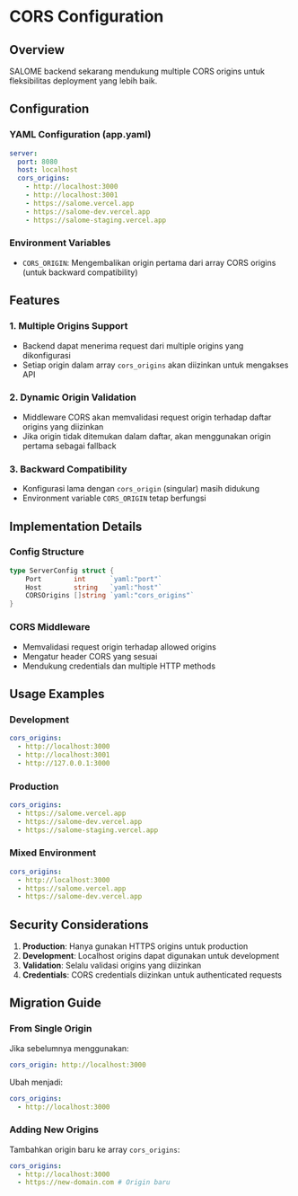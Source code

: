 # CORS Configuration

## Overview

SALOME backend sekarang mendukung multiple CORS origins untuk fleksibilitas deployment yang lebih baik.

## Configuration

### YAML Configuration (app.yaml)

```yaml
server:
  port: 8080
  host: localhost
  cors_origins:
    - http://localhost:3000
    - http://localhost:3001
    - https://salome.vercel.app
    - https://salome-dev.vercel.app
    - https://salome-staging.vercel.app
```

### Environment Variables

- `CORS_ORIGIN`: Mengembalikan origin pertama dari array CORS origins (untuk backward compatibility)

## Features

### 1. Multiple Origins Support

- Backend dapat menerima request dari multiple origins yang dikonfigurasi
- Setiap origin dalam array `cors_origins` akan diizinkan untuk mengakses API

### 2. Dynamic Origin Validation

- Middleware CORS akan memvalidasi request origin terhadap daftar origins yang diizinkan
- Jika origin tidak ditemukan dalam daftar, akan menggunakan origin pertama sebagai fallback

### 3. Backward Compatibility

- Konfigurasi lama dengan `cors_origin` (singular) masih didukung
- Environment variable `CORS_ORIGIN` tetap berfungsi

## Implementation Details

### Config Structure

```go
type ServerConfig struct {
    Port        int      `yaml:"port"`
    Host        string   `yaml:"host"`
    CORSOrigins []string `yaml:"cors_origins"`
}
```

### CORS Middleware

- Memvalidasi request origin terhadap allowed origins
- Mengatur header CORS yang sesuai
- Mendukung credentials dan multiple HTTP methods

## Usage Examples

### Development

```yaml
cors_origins:
  - http://localhost:3000
  - http://localhost:3001
  - http://127.0.0.1:3000
```

### Production

```yaml
cors_origins:
  - https://salome.vercel.app
  - https://salome-dev.vercel.app
  - https://salome-staging.vercel.app
```

### Mixed Environment

```yaml
cors_origins:
  - http://localhost:3000
  - https://salome.vercel.app
  - https://salome-dev.vercel.app
```

## Security Considerations

1. **Production**: Hanya gunakan HTTPS origins untuk production
2. **Development**: Localhost origins dapat digunakan untuk development
3. **Validation**: Selalu validasi origins yang diizinkan
4. **Credentials**: CORS credentials diizinkan untuk authenticated requests

## Migration Guide

### From Single Origin

Jika sebelumnya menggunakan:

```yaml
cors_origin: http://localhost:3000
```

Ubah menjadi:

```yaml
cors_origins:
  - http://localhost:3000
```

### Adding New Origins

Tambahkan origin baru ke array `cors_origins`:

```yaml
cors_origins:
  - http://localhost:3000
  - https://new-domain.com # Origin baru
```
